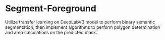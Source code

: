 # Segment-Foreground

Utilize transfer learning on DeepLabV3 model to perform binary semantic segmentation, then implement algorithms to perform polygon determination and area calculations on the predicted mask.
